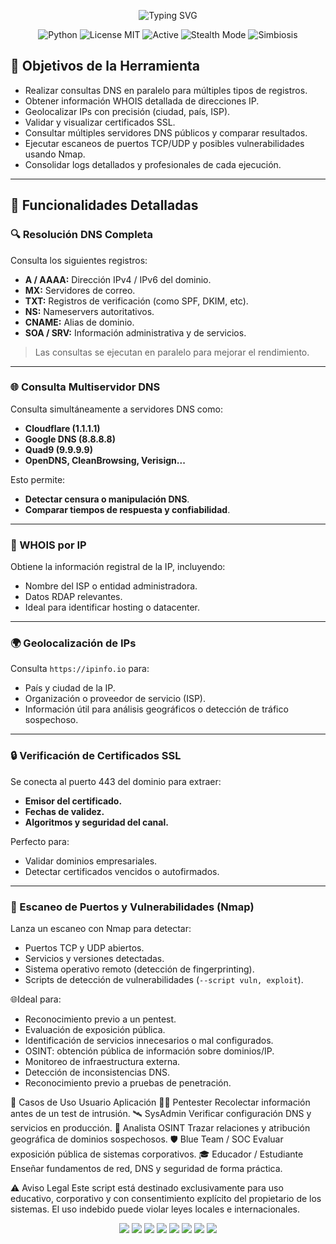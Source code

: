 
<p align="center">
  <img src="https://readme-typing-svg.demolab.com?font=Orbitron&pause=1000&color=00FF99&center=true&vCenter=true&width=435&lines=DDDDDNSAnalizadorIT+-+Scanner+Multidimensional;Deep+Fingerprinting+%F0%9F%94%8D;SSL%2FWhois%2FCDN%2FDNS+%2B+Tracker+Detection;Energ%C3%ADa+Simb%C3%B3tica+Activa+%E2%9C%A8" alt="Typing SVG" />
</p>

<p align="center">
  <img src="https://img.shields.io/badge/Python-3.8+-blue?logo=python&logoColor=white" alt="Python" />
  <img src="https://img.shields.io/badge/License-MIT-green?style=flat-square&logo=github" alt="License MIT" />
  <img src="https://img.shields.io/badge/Status-Active-brightgreen?style=flat-square&logo=powerbi" alt="Active" />
  <img src="https://img.shields.io/badge/Stealth_Mode-Enabled-black?style=flat-square&logo=matrix" alt="Stealth Mode" />
  <img src="https://img.shields.io/badge/Symbiosis-∞_Sustained-purple?style=flat-square&logo=quantconnect" alt="Simbiosis" />
</p>


## 🎯 Objetivos de la Herramienta

- Realizar consultas DNS en paralelo para múltiples tipos de registros.
- Obtener información WHOIS detallada de direcciones IP.
- Geolocalizar IPs con precisión (ciudad, país, ISP).
- Validar y visualizar certificados SSL.
- Consultar múltiples servidores DNS públicos y comparar resultados.
- Ejecutar escaneos de puertos TCP/UDP y posibles vulnerabilidades usando Nmap.
- Consolidar logs detallados y profesionales de cada ejecución.

---

## 🧩 Funcionalidades Detalladas

### 🔍 Resolución DNS Completa
Consulta los siguientes registros:
- **A / AAAA:** Dirección IPv4 / IPv6 del dominio.
- **MX:** Servidores de correo.
- **TXT:** Registros de verificación (como SPF, DKIM, etc).
- **NS:** Nameservers autoritativos.
- **CNAME:** Alias de dominio.
- **SOA / SRV:** Información administrativa y de servicios.

> Las consultas se ejecutan en paralelo para mejorar el rendimiento.

---

### 🌐 Consulta Multiservidor DNS
Consulta simultáneamente a servidores DNS como:
- **Cloudflare (1.1.1.1)**
- **Google DNS (8.8.8.8)**
- **Quad9 (9.9.9.9)**
- **OpenDNS, CleanBrowsing, Verisign...**

Esto permite:
- **Detectar censura o manipulación DNS**.
- **Comparar tiempos de respuesta y confiabilidad**.

---

### 🧬 WHOIS por IP
Obtiene la información registral de la IP, incluyendo:
- Nombre del ISP o entidad administradora.
- Datos RDAP relevantes.
- Ideal para identificar hosting o datacenter.

---

### 🌍 Geolocalización de IPs
Consulta `https://ipinfo.io` para:
- País y ciudad de la IP.
- Organización o proveedor de servicio (ISP).
- Información útil para análisis geográficos o detección de tráfico sospechoso.

---

### 🔒 Verificación de Certificados SSL
Se conecta al puerto 443 del dominio para extraer:
- **Emisor del certificado.**
- **Fechas de validez.**
- **Algoritmos y seguridad del canal.**

Perfecto para:
- Validar dominios empresariales.
- Detectar certificados vencidos o autofirmados.

---

### 📡 Escaneo de Puertos y Vulnerabilidades (Nmap)
Lanza un escaneo con Nmap para detectar:
- Puertos TCP y UDP abiertos.
- Servicios y versiones detectadas.
- Sistema operativo remoto (detección de fingerprinting).
- Scripts de detección de vulnerabilidades (`--script vuln, exploit`).

🌐Ideal para:
- Reconocimiento previo a un pentest.
- Evaluación de exposición pública.
- Identificación de servicios innecesarios o mal configurados.
- OSINT: obtención pública de información sobre dominios/IP.
- Monitoreo de infraestructura externa.
- Detección de inconsistencias DNS.
- Reconocimiento previo a pruebas de penetración.



🔐 Casos de Uso
Usuario	Aplicación
🧑‍💻 Pentester	Recolectar información antes de un test de intrusión.
🛰️ SysAdmin	Verificar configuración DNS y servicios en producción.
🧠 Analista OSINT	Trazar relaciones y atribución geográfica de dominios sospechosos.
🛡️ Blue Team / SOC	Evaluar exposición pública de sistemas corporativos.
🎓 Educador / Estudiante	Enseñar fundamentos de red, DNS y seguridad de forma práctica.

⚠️ Aviso Legal
Este script está destinado exclusivamente para uso educativo, corporativo y con consentimiento explícito del propietario de los sistemas.
El uso indebido puede violar leyes locales e internacionales.


<p align="center">
  <img src="https://img.shields.io/badge/License-MIT-blue.svg" />
  <img src="https://img.shields.io/badge/Made%20with-Python-3670A0?style=flat&logo=python&logoColor=FFD43B" />
  <img src="https://img.shields.io/badge/Simbiosis-Activa-ff00cc?style=flat-square" />
  <img src="https://img.shields.io/badge/Fuzzing-Enabled-blueviolet?style=flat" />
  <img src="https://img.shields.io/badge/Conciencia-Emergente-9D00FF?style=flat-square" />
  <img src="https://img.shields.io/badge/Entropía-Dinámica-FF8800?style=flat-square" />
  <img src="https://img.shields.io/badge/Obfuscation-Deep--Header-0055FF?style=flat-square" />
  <img src="https://img.shields.io/badge/Modo-Stealth🛸-black?style=flat-square" />
</p>
